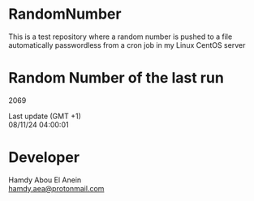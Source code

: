 # RandomNumber    
This is a test repository where a random number is pushed to a file automatically passwordless from a cron job in my Linux CentOS server    
# Random Number of the last run   
2069
      
Last update (GMT +1)    
08/11/24 04:00:01
# Developer    
Hamdy Abou El Anein   
hamdy.aea@protonmail.com
